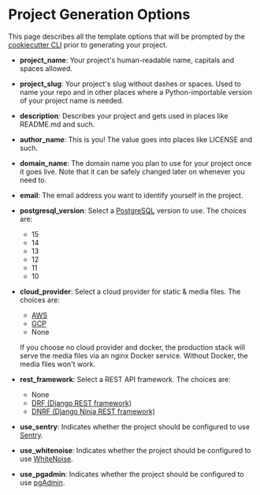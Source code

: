 # Project Generation Options

This page describes all the template options that will be prompted by the [cookiecutter CLI](https://github.com/cookiecutter/cookiecutter) prior to generating your project.

- **project_name**: Your project's human-readable name, capitals and spaces allowed.

- **project_slug**: Your project's slug without dashes or spaces. Used to name your repo and in other places where a Python-importable version of your project name is needed.

- **description**: Describes your project and gets used in places like README.md and such.

- **author_name**: This is you! The value goes into places like LICENSE and such.

- **domain_name**: The domain name you plan to use for your project once it goes live. Note that it can be safely changed later on whenever you need to.

- **email**: The email address you want to identify yourself in the project.

- **postgresql_version**: Select a [PostgreSQL](https://www.postgresql.org/docs/) version to use. The choices are:

  - 15
  - 14
  - 13
  - 12
  - 11
  - 10

- **cloud_provider**: Select a cloud provider for static & media files. The choices are:

  - [AWS](https://aws.amazon.com/s3/)
  - [GCP](https://cloud.google.com/storage)
  - None

  If you choose no cloud provider and docker, the production stack will serve the media files via an nginx Docker service. Without Docker, the media files won't work.

- **rest_framework**: Select a REST API framework. The choices are:

  - None
  - [DRF (Django REST framework)](https://www.django-rest-framework.org/)
  - [DNRF (Django Ninja REST framework)](https://django-ninja.rest-framework.com/)

- **use_sentry**: Indicates whether the project should be configured to use [Sentry](https://github.com/getsentry/sentry).

- **use_whitenoise**: Indicates whether the project should be configured to use [WhiteNoise](https://github.com/evansd/whitenoise).

- **use_pgadmin**: Indicates whether the project should be configured to use [pgAdmin](https://www.pgadmin.org/).
